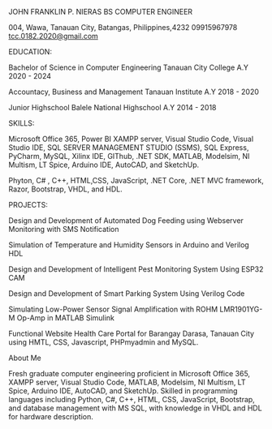 JOHN FRANKLIN P. NIERAS
BS COMPUTER ENGINEER

004, Wawa, Tanauan City, Batangas, Philippines,4232
09915967978
tcc.0182.2020@gmail.com

EDUCATION:

Bachelor of Science in Computer Engineering
Tanauan City College
A.Y 2020 - 2024

Accountacy, Business and Management
Tanauan Institute
A.Y 2018 - 2020

Junior Highschool
Balele National Highschool
A.Y 2014 - 2018


SKILLS:

Microsoft Office 365, Power BI  XAMPP server, Visual Studio Code, Visual Studio IDE, SQL SERVER MANAGEMENT STUDIO (SSMS), SQL Express, PyCharm, MySQL, Xilinx IDE, GIThub,  .NET SDK, MATLAB, Modelsim, NI Multism, LT Spice, Arduino IDE, AutoCAD, and SketchUp.

Phyton, C# , C++, HTML,CSS, JavaScript, .NET Core, .NET MVC framework, Razor,   Bootstrap,  VHDL, and HDL.

PROJECTS:

Design and Development of Automated Dog Feeding using Webserver Monitoring with SMS Notification

Simulation of Temperature and Humidity Sensors in Arduino and Verilog HDL

Design and Development of Intelligent Pest Monitoring System Using ESP32 CAM

Design and Development of Smart Parking System Using Verilog Code

Simulating Low-Power Sensor Signal Amplification with ROHM LMR1901YG-M Op-Amp in MATLAB Simulink

Functional Website Health Care Portal for Barangay Darasa, Tanauan City using HMTL, CSS, Javascript, PHPmyadmin and MySQL.


About Me

Fresh graduate computer engineering  proficient in Microsoft Office 365, XAMPP server, Visual Studio Code, MATLAB, Modelsim, NI Multism, LT Spice, Arduino IDE, AutoCAD, and SketchUp. Skilled in programming languages including Python, C#, C++, HTML, CSS, JavaScript, Bootstrap, and database management with MS SQL, with knowledge in VHDL and HDL for hardware description.




